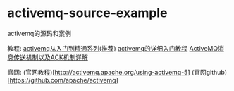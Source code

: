 # activemq-source-example
activemq的源码和案例

教程:
[activemq从入门到精通系列(推荐)](https://www.jianshu.com/p/f7a7105b3c27)
[activemq的详细入门教程](https://blog.csdn.net/liuyuanq123/article/details/79109218)
[ActiveMQ消息传送机制以及ACK机制详解](https://blog.csdn.net/haihaa/article/details/77849334)

官网:
(官网教程)[http://activemq.apache.org/using-activemq-5]
(官网github)[https://github.com/apache/activemq]

